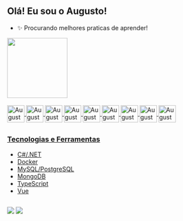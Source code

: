 ## Olá! Eu sou o Augusto!

- ✨ Procurando melhores praticas de aprender!

<div>
  <a href="https://github.com/AugustoSandrini">
    <img height="140em" src="https://github-readme-stats.vercel.app/api?username=AugustoSandrini&show_icons=true&theme=dark&include_all_commits=true&count_private=true&hide_border=true&hide=contribs,stars,issues,prs&show=prs_merged_percentage"/>
    <!-- <img height="140em" src="https://github-readme-stats.vercel.app/api/top-langs/?username=AugustoSandrini&layout=compact&langs_count=8&hide_border=true&theme=dark"/> -->
</div>
    
<div style="display: inline_block"><br>
  <img align="center" alt="AugustoCsharp" height="40" width="40" src="https://img.icons8.com/?size=256&id=Fycm8TUhWmFU&format=png">
  <img align="center" alt="AugustoDotNetCore" height="40" width="40" src="https://img.icons8.com/?size=100&id=1BC75jFEBED6&format=png">
  <img align="center" alt="AugustoDocker" height="40" width="40" src="https://img.icons8.com/?size=100&id=cdYUlRaag9G9&format=png">
  <img align="center" alt="AugustoMySQL" height="40" width="40" src="https://img.icons8.com/?size=100&id=rgPSE6nAB766&format=png">
  <img align="center" alt="AugustoMongoDB" height="40" width="40" src="https://img.icons8.com/?size=100&id=bosfpvRzNOG8&format=png">
  <img align="center" alt="AugustoTS" height="40" width="40" src="https://img.icons8.com/?id=nCj4PvnCO0tZ">
  <img align="center" alt="AugustoVue" height="40" width="40" src="https://img.icons8.com/?size=256&id=dzfo6UeXW9h7">
  <img align="center" alt="AugustoVisualCode" height="40" width="40" src="https://img.icons8.com/?size=256&id=y7WGoWNuIWac&format=png">
  <img align="center" alt="AugustoVSCode" height="40" width="40" src="https://img.icons8.com/?size=256&id=9OGIyU8hrxW5&format=png">
</div>
  
  ##
  
  ### Tecnologias e Ferramentas
  

  - C#/.NET
  - Docker
  - MySQL/PostgreSQL
  - MongoDB
  - TypeScript
  - Vue
  
  ##
  
<div>
  <a href="https://www.linkedin.com/in/Augusto-Sandrini" target="_blank"><img src="https://img.shields.io/badge/LinkedIn-0077B5?style=for-the-badge&logo=linkedin&logoColor=white" target="_blank"></a>
  <a href="https://discord.com/users/AugustoSandrini#7222" target="_blank"><img src="https://img.shields.io/badge/Discord-7289DA?style=for-the-badge&logo=discord&logoColor=white" target="_blank"></a>
  </div>

